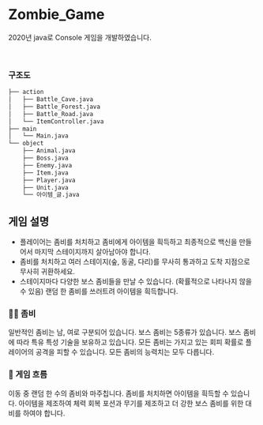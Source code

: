 # Zombie_Game
2020년 java로 Console 게임을 개발하였습니다.

<br/>

### 구조도
```html
├── action
│   ├── Battle_Cave.java
│   ├── Battle_Forest.java
│   ├── Battle_Road.java
│   └── ItemController.java
├── main
│   └── Main.java
└── object
    ├── Animal.java
    ├── Boss.java
    ├── Enemy.java
    ├── Item.java
    ├── Player.java
    ├── Unit.java
    └── 아이템_글.java
```

## 게임 설명
- 플레이어는 좀비를 처치하고 좀비에게 아이템을 흭득하고 최종적으로 백신을 만들어서 마지막 스테이지까지 살아남아야 합니다.
- 좀비를 처치하고 여러 스테이지(숲, 동굴, 다리)를 무사히 통과하고 도착 지점으로 무사히 귀환하세요.
- 스테이지마다 다양한 보스 좀비들을 만날 수 있습니다. (확률적으로 나타나지 않을 수 있음) 랜덤 한 좀비를 쓰러트려 아이템을 흭득합니다.

### 🧟‍♂️ 좀비
일반적인 좀비는 남, 여로 구분되어 있습니다.
보스 좀비는 5종류가 있습니다. 보스 좀비에 따라 특유 특성 기술을 보유하고 있습니다.
모든 좀비는 가지고 있는 회피 확률로 플레이어의 공격을 피할 수 있습니다.
모든 좀비의 능력치는 모두 다릅니다.

### 🧩 게임 흐름
이동 중 랜덤 한 수의 좀비와 마주칩니다. 좀비를 처치하면 아이템을 흭득할 수 있습니다.
아이템을 제조하여 체력 회복 포션과 무기를 제조하고 더 강한 보스 좀비를 위한 대비를 하여야 합니다.
